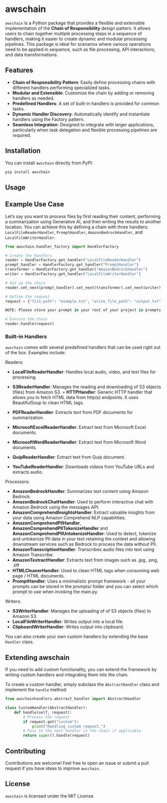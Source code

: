
# awschain

`awschain` is a Python package that provides a flexible and extensible implementation of the **Chain of Responsibility** design pattern. It allows users to chain together multiple processing steps in a sequence of handlers, making it easier to create dynamic and modular processing pipelines. This package is ideal for scenarios where various operations need to be applied in sequence, such as file processing, API interactions, and data transformations.

## Features

- **Chain of Responsibility Pattern**: Easily define processing chains with different handlers performing specialized tasks.
- **Modular and Extensible**: Customize the chain by adding or removing handlers as needed.
- **Predefined Handlers**: A set of built-in handlers is provided for common tasks.
- **Dynamic Handler Discovery**: Automatically identify and instantiate handlers using the Factory pattern.
- **Seamless Integration**: Designed to integrate with larger applications, particularly when task delegation and flexible processing pipelines are required.

## Installation

You can install `awschain` directly from PyPI:

```bash
pip install awschain
```

## Usage

## Example Use Case

Let’s say you want to process files by first reading their content, performing a summarization using Generative AI, and then writing the results to another location. You can achieve this by defining a chain with three handlers: `LocalFileReaderHandler`, `PromptHandler`, `AmazonBedrockHandler`, and `LocalFileWriterHandler`.

```python
from awschain.handler_factory import HandlerFactory

# Create the handlers
reader = HandlerFactory.get_handler("LocalFileReaderHandler")
prompt_handler = HandlerFactory.get_handler("PromptHandler")
transformer = HandlerFactory.get_handler("AmazonBedrockHandler")
writer = HandlerFactory.get_handler("LocalFileWriterHandler")

# Set up the chain
reader.set_next(prompt_handler).set_next(transformer).set_next(writer)

# Define the request
request = {"file_path": "example.txt", "write_file_path": "output.txt", "prompt": "default_prompt"}

NOTE: Please store your prompt in your root of your project in prompts folder. Example: prompts/default_prompt.txt

# Execute the chain
reader.handle(request)
```

### Built-in Handlers

`awschain` comes with several predefined handlers that can be used right out of the box. Examples include:

Readers:
- **LocalFileReaderHandler**: Handles local audio, video, and text files for processing.
- **S3ReaderHandler**: Manages the reading and downloading of S3 objects (files) from Amazon S3.
= **HTTPHandler**: Generic HTTP handler that allows you to fetch HTML data from http(s) endpoints. It uses BeautifulSoup to clean HTML tags.

- **PDFReaderHandler**: Extracts text from PDF documents for summarization.
- **MicrosoftExcelReaderHandler**: Extract text from Microsoft Excel documents.
- **MicrosoftWordReaderHandler**: Extract text from Microsoft Word documents.
- **QuipReaderHandler**: Extract text from Quip document.
- **YouTubeReaderHandler**: Downloads videos from YouTube URLs and extracts audio.

Processors:
- **AmazonBedrockHandler**: Summarizes text content using Amazon Bedrock.
- **AmazonBedrockChatHandler**: Used to perform interactive chat with Amazon Bedrock using the messages API.
- **AmazonComprehendInsightsHandler**: Extract valuable insights from your data using Amazon Comprehend NLP capabilities.
- **AmazonComprehendPIIHandler**, **AmazonComprehendPIITokenizeHandler** and **AmazonComprehendPIIUntokenizeHandler**: Used to detect, tokenize and untokenize PII data in your text retaining the context and allowing downstream services such as Bedrock to process the data without PII.
- **AmazonTranscriptionHandler**: Transcribes audio files into text using Amazon Transcribe.
- **AmazonTextractHandler**: Extracts text from images such as .jpg, .png, .tiff
- **HTMLCleanerHandler**: Used to clean HTML tags when consuming web page / HTML documents.
- **PromptHandler**: Uses a minimalistic prompt framework - all your prompts can be stored in the prompts/ folder and you can select which prompt to use when invoking the main.py.

Writers:
- **S3WriterHandler**: Manages the uploading of of S3 objects (files) to Amazon S3.
- **LocalFileWriterHandler**: Writes output into a local file.
- **ClipboardWriterHandler**: Writes output into clipboard.

You can also create your own custom handlers by extending the base `Handler` class.

## Extending awschain

If you need to add custom functionality, you can extend the framework by writing custom handlers and integrating them into the chain.

To create a custom handler, simply subclass the `AbstractHandler` class and implement the `handle` method:

```python
from awschainhandlers.abstract_handler import AbstractHandler

class CustomHandler(AbstractHandler):
    def handle(self, request):
        # Process the request
        if request.get("custom"):
            print("Handling custom request.")
        # Pass to the next handler in the chain if applicable
        return super().handle(request)
```

## Contributing

Contributions are welcome! Feel free to open an issue or submit a pull request if you have ideas to improve `awschain`.

## License

`awschain` is licensed under the MIT License.
